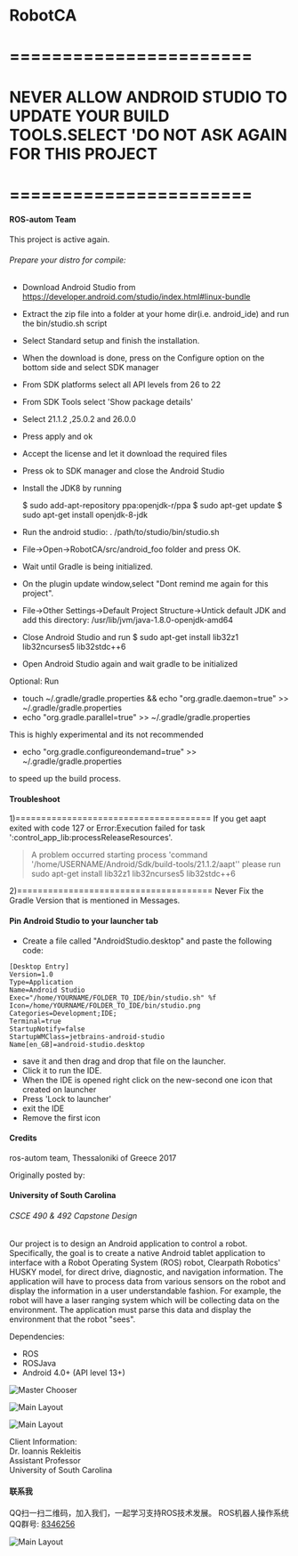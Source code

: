 # RobotCA

# =======================
# NEVER ALLOW ANDROID STUDIO TO UPDATE YOUR BUILD TOOLS.SELECT 'DO NOT ASK AGAIN FOR THIS PROJECT
# =======================

#### ROS-autom Team

This project is active again.

###### Prepare your distro for compile:

+ Download Android Studio from https://developer.android.com/studio/index.html#linux-bundle
+ Extract the zip file into a folder at your home dir(i.e. android_ide) and run the bin/studio.sh script
+ Select Standard setup and finish the installation.
+ When the download is done, press on the Configure option on the bottom side and select SDK manager
+ From SDK platforms select all API levels from 26 to 22
+ From SDK Tools select 'Show package details'
+ Select 21.1.2 ,25.0.2 and 26.0.0
+ Press apply and ok
+ Accept the license and let it download the required files
+ Press ok to SDK manager and close the Android Studio
+ Install the JDK8 by running 
	
	$ sudo add-apt-repository ppa:openjdk-r/ppa
	$ sudo apt-get update
	$ sudo apt-get install openjdk-8-jdk
+ Run the android studio: . /path/to/studio/bin/studio.sh
+ File->Open->RobotCA/src/android_foo folder and press OK.
+ Wait until Gradle is being initialized.
+ On the plugin update window,select "Dont remind me again for this project".
+ File->Other Settings->Default Project Structure->Untick default JDK and add this directory: /usr/lib/jvm/java-1.8.0-openjdk-amd64
+ Close Android Studio and run 
	$ sudo apt-get install lib32z1 lib32ncurses5 lib32stdc++6
+ Open Android Studio again and wait gradle to be initialized

Optional:
Run
+ touch ~/.gradle/gradle.properties && echo "org.gradle.daemon=true" >> ~/.gradle/gradle.properties
+ echo "org.gradle.parallel=true" >> ~/.gradle/gradle.properties

This is highly experimental and its not recommended
+ echo "org.gradle.configureondemand=true" >> ~/.gradle/gradle.properties

to speed up the build process.

#### Troubleshoot

1)======================================
If you get aapt exited with code 127
or
Error:Execution failed for task ':control_app_lib:processReleaseResources'.
> A problem occurred starting process 'command '/home/USERNAME/Android/Sdk/build-tools/21.1.2/aapt''
please run
sudo apt-get install lib32z1 lib32ncurses5 lib32stdc++6

2)======================================
Never Fix the Gradle Version that is mentioned in Messages.

#### Pin Android Studio to your launcher tab
+ Create a file called "AndroidStudio.desktop" and paste the following code:
```
[Desktop Entry]
Version=1.0
Type=Application
Name=Android Studio
Exec="/home/YOURNAME/FOLDER_TO_IDE/bin/studio.sh" %f
Icon=/home/YOURNAME/FOLDER_TO_IDE/bin/studio.png
Categories=Development;IDE;
Terminal=true
StartupNotify=false
StartupWMClass=jetbrains-android-studio
Name[en_GB]=android-studio.desktop
```
+ save it and then drag and drop that file on the launcher.
+ Click it to run the IDE.
+ When the IDE is opened right click on the new-second one icon that created on launcher
+ Press 'Lock to launcher'
+ exit the IDE
+ Remove the first icon

#### Credits

ros-autom team, Thessaloniki of Greece 2017

Originally posted by:
#### University of South Carolina  
###### CSCE 490 & 492 Capstone Design  

Our project is to design an Android application to control a robot. Specifically, the goal is to create a native Android tablet application to interface with a Robot Operating System (ROS) robot, Clearpath Robotics' HUSKY model, for direct drive, diagnostic, and navigation information. The application will have to process data from various sensors on the robot and display the information in a user understandable fashion. For example, the robot will have a laser ranging system which will be collecting data on the environment. The application must parse this data and display the environment that the robot "sees".

Dependencies:  
+ ROS
+ ROSJava
+ Android 4.0+ (API level 13+)

![Master Chooser](https://cloud.githubusercontent.com/assets/8508489/14839465/021d5f80-0bf9-11e6-9580-10fa54de7cfc.png)

![Main Layout](https://cloud.githubusercontent.com/assets/8508489/14839460/0201419c-0bf9-11e6-82c9-8e51ce85d48c.png)  

![Main Layout](https://raw.githubusercontent.com/iamzhuang/test1/master/app_cam.png) 
 
Client Information:  
Dr. Ioannis Rekleitis  
Assistant Professor  
University of South Carolina  

#### 联系我

QQ扫一扫二维码，加入我们，一起学习支持ROS技术发展。
ROS机器人操作系统QQ群号: [8346256](https://jq.qq.com/?_wv=1027&k=5sKaEzQ)

![Main Layout](https://raw.githubusercontent.com/iamzhuang/test1/master/ROS_QRCODE.png) 


